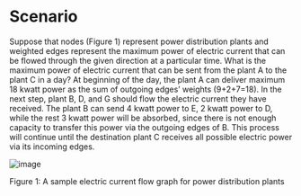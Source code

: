 # Scenario

Suppose that nodes (Figure 1) represent power distribution plants and weighted edges represent the maximum power of electric current that can be flowed through the given direction at a particular time.
What is the maximum power of electric current that can be sent from the plant A to the plant C in a day? 
At beginning of the day, the plant A can deliver maximum 18 kwatt power as the sum of outgoing edges’ weights (9+2+7=18). 
In the next step, plant B, D, and G should flow the electric current they have received. The plant B can send 4 kwatt power to E, 2 kwatt power to D, while the rest 3 kwatt power will be absorbed, since there is not enough capacity to transfer this power via the outgoing edges of B. 
This process will continue until the destination plant C receives all possible electric power via its incoming edges.

![image](https://user-images.githubusercontent.com/74301873/217537586-32479819-12ee-4a13-b384-b4f19b8c318e.png)

Figure 1: A sample electric current flow graph for power distribution plants


